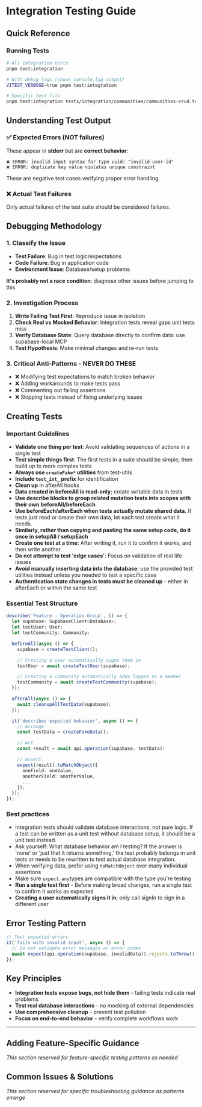 # Integration Testing Guide

## Quick Reference

### Running Tests

```bash
# All integration tests
pnpm test:integration

# With debug logs (shows console.log output)
VITEST_VERBOSE=true pnpm test:integration

# Specific test file
pnpm test:integration tests/integration/communities/communities-crud.test.ts
```

## Understanding Test Output

### ✅ Expected Errors (NOT failures)

These appear in **stderr** but are **correct behavior**:

```
❌ ERROR: invalid input syntax for type uuid: "invalid-user-id"
❌ ERROR: duplicate key value violates unique constraint
```

These are negative test cases verifying proper error handling.

### ❌ Actual Test Failures

Only actual failures of the test suite should be considered failures.

## Debugging Methodology

### 1. Classify the Issue

- **Test Failure**: Bug in test logic/expectations
- **Code Failure**: Bug in application code
- **Environment Issue**: Database/setup problems

**It's probably not a race condition**: diagnose other issues before jumping to this

### 2. Investigation Process

1. **Write Failing Test First**: Reproduce issue in isolation
2. **Check Real vs Mocked Behavior**: Integration tests reveal gaps unit tests miss
3. **Verify Database State**: Query database directly to confirm data: use supabase-local MCP
4. **Test Hypothesis**: Make minimal changes and re-run tests

### 3. Critical Anti-Patterns - NEVER DO THESE

- ❌ Modifying test expectations to match broken behavior
- ❌ Adding workarounds to make tests pass
- ❌ Commenting out failing assertions
- ❌ Skipping tests instead of fixing underlying issues

## Creating Tests

### Important Guidelines

- **Validate one thing per test**: Avoid validating sequences of actions in a single test
- **Test simple things first**: The first tests in a suite should be simple, then build up to more complex tests
- **Always use `createFake*` utilities** from test-utils
- **Include `test_int_` prefix** for identification
- **Clean up** in afterAll hooks
- **Data created in beforeAll is read-only**; create writable data in tests
- **Use describe blocks to group related mutation tests into scopes with their own beforeAll/beforeEach**
- **Use beforeEach/afterEach when tests actually mutate shared data.** If tests just read or create their own data, let each test create what it needs.
- **Similarly, rather than copying and pasting the same setup code, do it once in setupAll / setupEach**
- **Create one test at a time**: After writing it, run it to confirm it works, and then write another
- **Do not attempt to test 'edge cases'**: Focus on validation of real life issues
- **Avoid manually inserting data into the database**; use the provided test utilities instead unless you needed to test a specific case
- **Authentication state changes in tests must be cleaned up** - either in afterEach or within the same test

### Essential Test Structure

```typescript
describe('Feature - Operation Group', () => {
  let supabase: SupabaseClient<Database>;
  let testUser: User;
  let testCommunity: Community;

  beforeAll(async () => {
    supabase = createTestClient();

    // Creating a user automatically signs them in
    testUser = await createTestUser(supabase);

    // Creating a community automatically adds logged as a member
    testCommunity = await createTestCommunity(supabase);
  });

  afterAll(async () => {
    await cleanupAllTestData(supabase);
  });

  it('describes expected behavior', async () => {
    // Arrange
    const testData = createFakeData();

    // Act
    const result = await api.operation(supabase, testData);

    // Assert
    expect(result).toMatchObject({
      oneField: oneValue,
      anotherField: anotherValue,
      ...
    });
  });
});
```

### Best practices

- Integration tests should validate database interactions, not pure logic. If a test can be written as a unit test without database setup, it should be a unit test instead.
- Ask yourself: What database behavior am I testing? If the answer is 'none' or 'just that it returns something,' the test probably belongs in unit tests or needs to be rewritten to test actual database integration.
- When verifying data, prefer using `toMatchObject` over many individual assertions
- Make sure `expect.any`types are compatible with the type you're testing
- **Run a single test first** - Before making broad changes, run a single test to confirm it works as expected
- **Creating a user automatically signs it in**; only call signIn to sign in a different user

## Error Testing Pattern

```typescript
// Test expected errors
it('fails with invalid input', async () => {
  // Do not validate error messages or error codes
  await expect(api.operation(supabase, invalidData)).rejects.toThrow();
});
```

## Key Principles

- **Integration tests expose bugs, not hide them** - failing tests indicate real problems
- **Test real database interactions** - no mocking of external dependencies
- **Use comprehensive cleanup** - prevent test pollution
- **Focus on end-to-end behavior** - verify complete workflows work

---

## Adding Feature-Specific Guidance

_This section reserved for feature-specific testing patterns as needed_

## Common Issues & Solutions

_This section reserved for specific troubleshooting guidance as patterns emerge_
